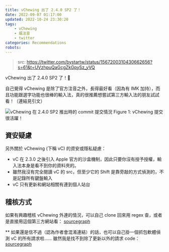 ```yaml
---
title: vChewing 出了 2.4.0 SP2 了！
date: 2022-09-07 01:17:00
updated: 2022-10-24 23:30:20
tags:
    - vChewing
    - 威注音
    - twitter
categories: Recommendations
robots:
---
```


> src: <https://twitter.com/bystartw/status/1567200310430662656?s=61&t=UVzhpuQaGcgZkGpySz_yVQ>

vChewing 出了 2.4.0 SP2 了！🎉

自己覺得 vChewing 是除了官方注音之外，長得最好看（因為有 IMK 加持），而且功能跟選字功能也很棒的輸入法，真的很推薦想嘗試第三方輸入法的朋友試試看！（連結見引文）

![vChewing 在 2.4.0 SP2 推出時的 commit 提交情況](activity.png)
Figure 1: vChewing 提交很活躍！

## 資安疑慮

另外關於 vChewing (下稱 vC) 的資安或隱私疑慮：

* vC 在 2.3.0 之後引入 Apple 官方的沙盒機制，因此只要你沒有授予授權，輸入法本身是看不到你的資料夾的。
* 雖然我沒有完全閱讀 vC 的 src，但至少它的 Shift 是靠旁敲的方式偵測的，不是記錄所有鍵盤輸入
* vC 只有更新和網站相關有連到個人站台

## 稽核方式

如果有興趣稽核 vChewing 外連的情況，可以自己 clone 回來用 regex 查，或者是直接用這個第三方網站看：
[sourcegraph](https://sourcegraph.com/search?q=context:global+repo:vChewing/%28vChewing-macOS%7CTekkon%7CMegrez%7CHotenka%7Clibvchewing-data%29+%28http%7Chttps%7Cftp%7Cws%7Cwss%29%5C:&patternType=regexp)

** 如果還是信不過（認為作者會混淆連結）的話，也可以自己掛一個抓包軟體偵測 vC 的所有請求啦…… 雖然我是找不到除了更新以外的請求 code：[sourcegraph](https://sourcegraph.com/search?q=context:global+repo:vChewing/%28vChewing-macOS%7CTekkon%7CMegrez%7CHotenka%7Clibvchewing-data%29+%28%28en%7Cde%29%28crypt%7Ccode%29%28ion%7C%29%29%7C%28base64%7Cbase32%7Caes%7Copenssl%7CSymmetricKey%7Cstream%7CSession%7CConnection%7CRequest%7CResponse%29+count:%22all%22&patternType=regexp)
